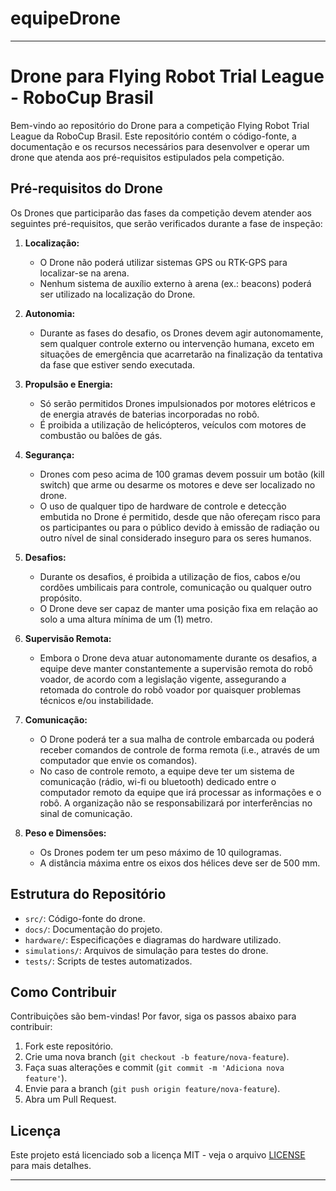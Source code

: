 # equipeDrone

---

# Drone para Flying Robot Trial League - RoboCup Brasil

Bem-vindo ao repositório do Drone para a competição Flying Robot Trial League da RoboCup Brasil. Este repositório contém o código-fonte, a documentação e os recursos necessários para desenvolver e operar um drone que atenda aos pré-requisitos estipulados pela competição.

## Pré-requisitos do Drone

Os Drones que participarão das fases da competição devem atender aos seguintes pré-requisitos, que serão verificados durante a fase de inspeção:

1. **Localização:**
   - O Drone não poderá utilizar sistemas GPS ou RTK-GPS para localizar-se na arena.
   - Nenhum sistema de auxílio externo à arena (ex.: beacons) poderá ser utilizado na localização do Drone.

2. **Autonomia:**
   - Durante as fases do desafio, os Drones devem agir autonomamente, sem qualquer controle externo ou intervenção humana, exceto em situações de emergência que acarretarão na finalização da tentativa da fase que estiver sendo executada.

3. **Propulsão e Energia:**
   - Só serão permitidos Drones impulsionados por motores elétricos e de energia através de baterias incorporadas no robô.
   - É proibida a utilização de helicópteros, veículos com motores de combustão ou balões de gás.

4. **Segurança:**
   - Drones com peso acima de 100 gramas devem possuir um botão (kill switch) que arme ou desarme os motores e deve ser localizado no drone.
   - O uso de qualquer tipo de hardware de controle e detecção embutida no Drone é permitido, desde que não ofereçam risco para os participantes ou para o público devido à emissão de radiação ou outro nível de sinal considerado inseguro para os seres humanos.

5. **Desafios:**
   - Durante os desafios, é proibida a utilização de fios, cabos e/ou cordões umbilicais para controle, comunicação ou qualquer outro propósito.
   - O Drone deve ser capaz de manter uma posição fixa em relação ao solo a uma altura mínima de um (1) metro.

6. **Supervisão Remota:**
   - Embora o Drone deva atuar autonomamente durante os desafios, a equipe deve manter constantemente a supervisão remota do robô voador, de acordo com a legislação vigente, assegurando a retomada do controle do robô voador por quaisquer problemas técnicos e/ou instabilidade.

7. **Comunicação:**
   - O Drone poderá ter a sua malha de controle embarcada ou poderá receber comandos de controle de forma remota (i.e., através de um computador que envie os comandos).
   - No caso de controle remoto, a equipe deve ter um sistema de comunicação (rádio, wi-fi ou bluetooth) dedicado entre o computador remoto da equipe que irá processar as informações e o robô. A organização não se responsabilizará por interferências no sinal de comunicação.

8. **Peso e Dimensões:**
   - Os Drones podem ter um peso máximo de 10 quilogramas.
   - A distância máxima entre os eixos dos hélices deve ser de 500 mm.

## Estrutura do Repositório

- `src/`: Código-fonte do drone.
- `docs/`: Documentação do projeto.
- `hardware/`: Especificações e diagramas do hardware utilizado.
- `simulations/`: Arquivos de simulação para testes do drone.
- `tests/`: Scripts de testes automatizados.

## Como Contribuir

Contribuições são bem-vindas! Por favor, siga os passos abaixo para contribuir:

1. Fork este repositório.
2. Crie uma nova branch (`git checkout -b feature/nova-feature`).
3. Faça suas alterações e commit (`git commit -m 'Adiciona nova feature'`).
4. Envie para a branch (`git push origin feature/nova-feature`).
5. Abra um Pull Request.

## Licença

Este projeto está licenciado sob a licença MIT - veja o arquivo [LICENSE](LICENSE) para mais detalhes.

---

